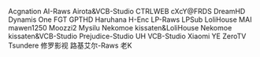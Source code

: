 Acgnation
AI-Raws
Airota&VCB-Studio
CTRLWEB
cXcY@FRDS
DreamHD
Dynamis One
FGT
GPTHD
Haruhana
H-Enc
LP-Raws
LPSub
LoliHouse
MAI
mawen1250
Moozzi2
Mysilu
Nekomoe kissaten&LoliHouse
Nekomoe kissaten&VCB-Studio
Prejudice-Studio
UH
VCB-Studio
Xiaomi
YE
ZeroTV
Tsundere
修罗影视
路基艾尔-Raws
老K